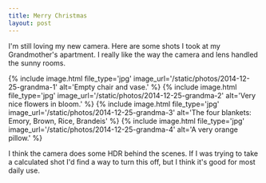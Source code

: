```yaml
---
title: Merry Christmas
layout: post
---
```


I'm still loving my new camera. Here are some shots I took at my Grandmother's apartment. I really like the way the camera and lens handled the sunny rooms.

{% include image.html file_type='jpg' image_url='/static/photos/2014-12-25-grandma-1' alt='Empty chair and vase.' %}
{% include image.html file_type='jpg' image_url='/static/photos/2014-12-25-grandma-2' alt='Very nice flowers in bloom.' %}
{% include image.html file_type='jpg' image_url='/static/photos/2014-12-25-grandma-3' alt='The four blankets: Emory, Brown, Rice, Brandeis' %}
{% include image.html file_type='jpg' image_url='/static/photos/2014-12-25-grandma-4' alt='A very orange pillow.' %}

I think the camera does some HDR behind the scenes. If I was trying to take a calculated shot I'd find a way to turn this off, but I think it's good for most daily use.